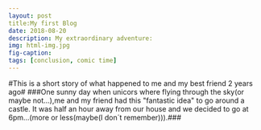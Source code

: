 ```yaml
---
layout: post
title:My first Blog
date: 2018-08-20
description: My extraordinary adventure: 
img: html-img.jpg 
fig-caption: 
tags: [conclusion, comic time]
---
```


#This is a short story of what happened to me and my best friend 2 years ago#
###One sunny day when unicors where flying through the sky(or maybe not...),me and my friend had this "fantastic idea" to go around a castle. It was half an hour away from our house and we decided to go at 6pm...(more or less(maybe(I don´t remember))).###
